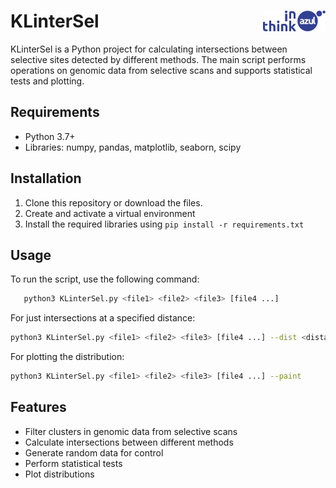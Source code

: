 # KLinterSel <img align="right" src="images/thinkazul.svg" alt="Think in azul" width="100">

KLinterSel is a Python project for calculating intersections between selective sites detected by different methods. The main script performs operations on genomic data from selective scans and supports statistical tests and plotting.

## Requirements

- Python 3.7+
- Libraries: numpy, pandas, matplotlib, seaborn, scipy

## Installation

1. Clone this repository or download the files.
2. Create and activate a virtual environment
3. Install the required libraries using `pip install -r requirements.txt`

## Usage

To run the script, use the following command:

```bash
   python3 KLinterSel.py <file1> <file2> <file3> [file4 ...]
```
For just intersections at a specified distance:

```bash
python3 KLinterSel.py <file1> <file2> <file3> [file4 ...] --dist <distance> --notest
```
For plotting the distribution:

```bash
python3 KLinterSel.py <file1> <file2> <file3> [file4 ...] --paint
```
## Features

- Filter clusters in genomic data from selective scans
- Calculate intersections between different methods
- Generate random data for control
- Perform statistical tests
- Plot distributions
